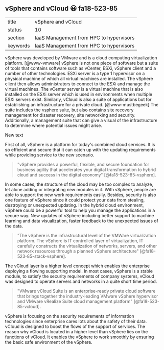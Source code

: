 ## vSphere and vCloud :smiley: fa18-523-85


|          |                                         |
| -------- | --------------------------------------- |
| title    | vSphere and vCloud                      | 
| status   | 10                                      |
| section  | IaaS Management from HPC to hypervisors |
| keywords | IaaS Management from HPC to hypervisors |



vSphere was developed by VMware and is a cloud computing
virtualization platform. [@www-vmware] vSphere is not one piece of
software but a suite of tools that contains software such as vCenter,
ESXi, vSphere client and a number of other technologies.  ESXi server
is a type 1 hypervisor on a physical machine of which all virtual
machines are installed.  The vSphere client then allows administrators
to connect to the ESXi and manage the virtual machines.  The vCenter
server is a virtual machine that is also installed on the ESXi server
which is used in environments when multiple ESXi servers exist.
Similarly, vCloud is also a suite of applications but for establishing
an infrastructure for a private cloud. [@www-mustbegeek] The suite
includes the vsphere suite, but also contains site recovery management
for disaster recovery, site networking and security.  Additionally, a
management suite that can give a visual of the infrastructure to
determine where potential issues might arise.
     
New text

First of all, vSphere is a platform for today's combined cloud services. It is so efficient and secure that it can catch up with the updating requirements while providing service to the new scenario.   

> "vSphere provides a powerful, flexible, and secure foundation for business agility that accelerates your digital transformation to hybrid cloud and success in the digital economy" [@fa18-523-85-vsphere].   

In some cases, the structure of the cloud may be too complex to analyze, let alone adding or integrating new modules in it. With vSphere, people are able to support the new work requirements easily. Besides, security is also one feature of vSphere since it could protect your data from stealing, destroying or unexpected updating. In the hybrid cloud environment, vSphere could be a powerful tool to help you manage the applications in a secure way. New updates of vSphere including better support to machine learning and data visualization, faster feedback to the unexpected issues of the data.   

> "The vSphere is the infrastructural level of the VMWare virtualization platform. The vSphere is IT controlled layer of virtualization, IT carefully constructs the virtualization of networks, servers, and other network resources through a planned vSphere architecture" [@fa18-523-85-stack-vsphere].   

The vCloud layer is a higher level concept which enables the enterprise deploying a flowing supporting model. In most cases, vSphere is a stable module, to satisfy the security requirements of company systems, vCloud was designed to operate servers and networks in a quite short time period.   

> "VMware vCloud Suite is an enterprise-ready private cloud software that brings together the industry-leading VMware vSphere hypervisor and VMware vRealize Suite cloud management platform" [@fa18-523-85-vcloud].   

vSphere is focusing on the security requirements of information technologies since enterprise cares lots about the safety of their data. vCloud is designed to boost the flows of the support of services. The reason why vCloud is located in a higher level than vSphere lies on the functions of vCloud. It enables the vSphere to work smoothly by ensuring the basic safe environment of the vSphere.

